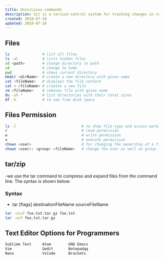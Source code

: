 ```yaml
---
title: Unix/Linux commands
description: Git is a version-control system for tracking changes in computer files and coordinating work on those files among multiple people
created: 2018-07-18
updated: 2018-07-18
---
```


## Files
```sh
ls               # list all files
ls -al           # lists hidden files
cd <path>        # change directory to path
cd               # change to home
pwd              # shows current directory
mkdir <dirName>  # create a new directory with given name
cat <fileName>   # displays the file content
cat > <fileName> # creates a new file
rm <fileName>    # removes file with given name
du -sh *         # list directories with their total sizes 
df -h            # to see free disk space

```

## Files Permission
```sh
ls -l                              # to show file type and access permission
r                                  # read permission
w                                  # write permission
x                                  # execute permission
chown <user>                       # for changing the ownership of a file/directory
chown <user>: <group> <fileName>   # change the user as well as group for a file or directory
```

## tar/zip
-we use the tar command to compress and expand files from the command line. The syntax is shown below:

### Syntax
- tar [flags] destinationFileName sourceFileName

```sh
tar -zcvf foo.txt.tar.gz foo.txt
tar -xvf foo.txt.tar.gz

```
## Text Editor Options for Programmers

```c
Sublime Text     Atom        GNU Emacs 
Vim              Gedit       Notepadqq
Nano             VsCode      Brackets
```
